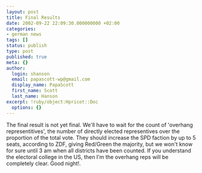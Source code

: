 ```yaml
---
layout: post
title: Final Results
date: 2002-09-22 22:09:30.000000000 +02:00
categories:
- german news
tags: []
status: publish
type: post
published: true
meta: {}
author:
  login: shanson
  email: papascott-wp@gmail.com
  display_name: PapaScott
  first_name: Scott
  last_name: Hanson
excerpt: !ruby/object:Hpricot::Doc
  options: {}
---
```

<p>The final result is not yet final. We'll have to wait for the count of 'overhang representitives', the number of directly elected representives over the proportion of the total vote. They should increase the SPD faction by up to 5 seats, according to ZDF, giving Red/Green the majority, but we won't know for sure until 3 am when all districts have been counted. If you understand the electoral college in the US, then I'm the overhang reps will be completely clear. Good night!.</p>

